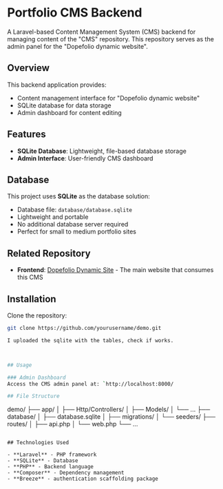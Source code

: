 # Portfolio CMS Backend

A Laravel-based Content Management System (CMS) backend for managing content of the "CMS" repository. This repository serves as the admin panel for the "Dopefolio dynamic  website".

## Overview

This backend application provides:
- Content management interface for "Dopefolio dynamic  website"
- SQLite database for data storage
- Admin dashboard for content editing

## Features

- **SQLite Database**: Lightweight, file-based database storage
- **Admin Interface**: User-friendly CMS dashboard

## Database

This project uses **SQLite** as the database solution:
- Database file: `database/database.sqlite`
- Lightweight and portable
- No additional database server required
- Perfect for small to medium portfolio sites

## Related Repository

- **Frontend**: [Dopefolio Dynamic Site](https://github.com/dimis283/cms) - The main website that consumes this CMS

## Installation

 Clone the repository:
   ```bash
   git clone https://github.com/yourusername/demo.git

I uploaded the sqlite with the tables, check if works.



## Usage

### Admin Dashboard
Access the CMS admin panel at: `http://localhost:8000/

## File Structure

```
demo/
├── app/
│   ├── Http/Controllers/
│   ├── Models/
│   └── ...
├── database/
│   ├── database.sqlite
│   ├── migrations/
│   └── seeders/
├── routes/
│   ├── api.php
│   └── web.php
└── ...
```

## Technologies Used

- **Laravel** - PHP framework
- **SQLite** - Database
- **PHP** - Backend language
- **Composer** - Dependency management
- **Breeze** - authentication scaffolding package
